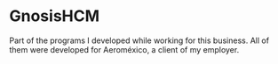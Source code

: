 # GnosisHCM
Part of the programs I developed while working for this business. All of them were developed for Aeroméxico, a client of my employer.
